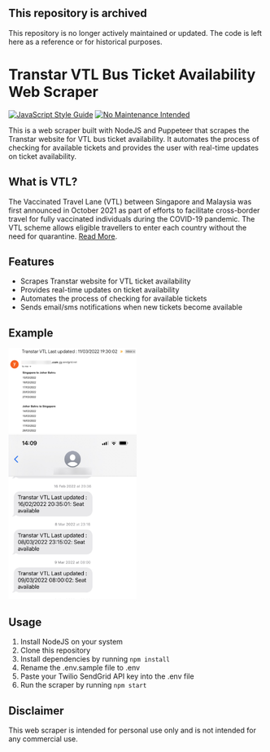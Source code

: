## This repository is archived
This repository is no longer actively maintained or updated. The code is left here as a reference or for historical purposes.

# Transtar VTL Bus Ticket Availability Web Scraper
[![JavaScript Style Guide](https://img.shields.io/badge/code_style-standard-brightgreen.svg)](https://standardjs.com)
[![No Maintenance Intended](http://unmaintained.tech/badge.svg)](http://unmaintained.tech/)

This is a web scraper built with NodeJS and Puppeteer that scrapes the Transtar website for VTL bus ticket availability. It automates the process of checking for available tickets and provides the user with real-time updates on ticket availability.

## What is VTL?
The Vaccinated Travel Lane (VTL) between Singapore and Malaysia was first announced in October 2021 as part of efforts to facilitate cross-border travel for fully vaccinated individuals during the COVID-19 pandemic. The VTL scheme allows eligible travellers to enter each country without the need for quarantine. [Read More](https://www.pmo.gov.sg/Newsroom/Singapore-and-Malaysia-to-launch-VTL-Land-Nov-2021).

## Features
- Scrapes Transtar website for VTL ticket availability
- Provides real-time updates on ticket availability
- Automates the process of checking for available tickets
- Sends email/sms notifications when new tickets become available

## Example
<img src="https://raw.githubusercontent.com/ycluis/VTL-availability-check/main/sample/email_sample.png"  width="50%" height="30%">
<img src="https://raw.githubusercontent.com/ycluis/VTL-availability-check/main/sample/sms_sample.jpeg"  width="50%" height="30%">

## Usage
1. Install NodeJS on your system
2. Clone this repository
3. Install dependencies by running `npm install`
4. Rename the .env.sample file to .env
5. Paste your Twilio SendGrid API key into the .env file
6. Run the scraper by running `npm start`

## Disclaimer
This web scraper is intended for personal use only and is not intended for any commercial use.
